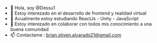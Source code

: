 - 👋 Hola, soy @Dessu1
- 👀 Estoy interezado en el desarrollo de frontend y realidad virtual
- 🌱 Acualmente estoy estudiando ReactJs - Unity - JavaScript
- 💞️ Estoy interezado en colaborar con todos mis conocimiento a una buena comunidad
- 📫 Contactame : brian.stiven.alvarado21@gmail.com

<!---
Dessu1/Dessu1 is a ✨ special ✨ repository because its `README.md` (this file) appears on your GitHub profile.
You can click the Preview link to take a look at your changes.
--->
